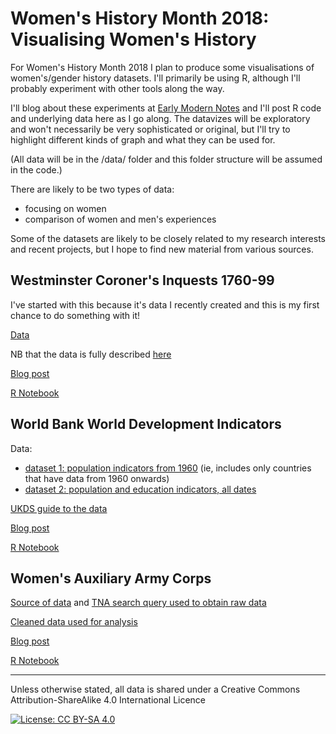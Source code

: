 # Women's History Month 2018: Visualising Women's History

For Women's History Month 2018 I plan to produce some visualisations of women's/gender history datasets. I'll primarily be using R, although I'll probably experiment with other tools along the way. 

I'll blog about these experiments at [Early Modern Notes](https://earlymodernnotes.wordpress.com) and I'll post R code and underlying data here as I go along. The datavizes will be exploratory and won't necessarily be very sophisticated or original, but I'll try to highlight different kinds of graph and what they can be used for.

(All data will be in the /data/ folder and this folder structure will be assumed in the code.)

There are likely to be two types of data:
* focusing on women
* comparison of women and men's experiences

Some of the datasets are likely to be closely related to my research interests and recent projects, but I hope to find new material from various sources.

Westminster Coroner's Inquests 1760-99
----------------

I've started with this because it's data I recently created and this is my first chance to do something with it!

[Data](data/wa_coroners_inquests_v1-1.tsv)

NB that the data is fully described [here](https://github.com/sharonhoward/londonlives/tree/master/coroners_inquests)

[Blog post](https://earlymodernnotes.wordpress.com/2018/03/02/whm18-westminste…inquests-1760-99/) 

[R Notebook](whm2018_westminster_coroners_inquests.Rmd) 


World Bank World Development Indicators
-------------------------

Data:

* [dataset 1: population indicators from 1960](data/wbsp_1960_20180306.csv) (ie, includes only countries that have data from 1960 onwards)
* [dataset 2: population and education indicators, all dates](data/wbspse_alldates_20180306.csv)

[UKDS guide to the data](https://www.ukdataservice.ac.uk/use-data/guides/dataset/development-indicators)

[Blog post](https://earlymodernnotes.wordpress.com/2018/03/08/international-womens-day-2018-women-in-the-world-bank-data/)

[R Notebook](worldbank_women.Rmd)


Women's Auxiliary Army Corps
----------------------

[Source of data](http://discovery.nationalarchives.gov.uk/details/r/C15099) and [TNA search query used to obtain raw data](http://discovery.nationalarchives.gov.uk/results/r?_cr=wo398&_dss=range&_l=6%7C7&_ro=any&_hb=tna&_st=adv)

[Cleaned data used for analysis](data/tna_wo398_20180303.tsv)

[Blog post](https://earlymodernnotes.wordpress.com/2018/03/12/whm18-womens-army-auxiliary-corps/)

[R Notebook](waac.Rmd)

----

Unless otherwise stated, all data is shared under a Creative Commons Attribution-ShareAlike 4.0 International Licence

[![License: CC BY-SA 4.0](https://licensebuttons.net/l/by-sa/4.0/80x15.png)](http://creativecommons.org/licenses/by-sa/4.0/)
